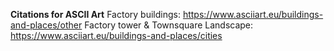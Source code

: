 **Citations for ASCII Art**
Factory buildings: https://www.asciiart.eu/buildings-and-places/other
Factory tower & Townsquare Landscape: https://www.asciiart.eu/buildings-and-places/cities

